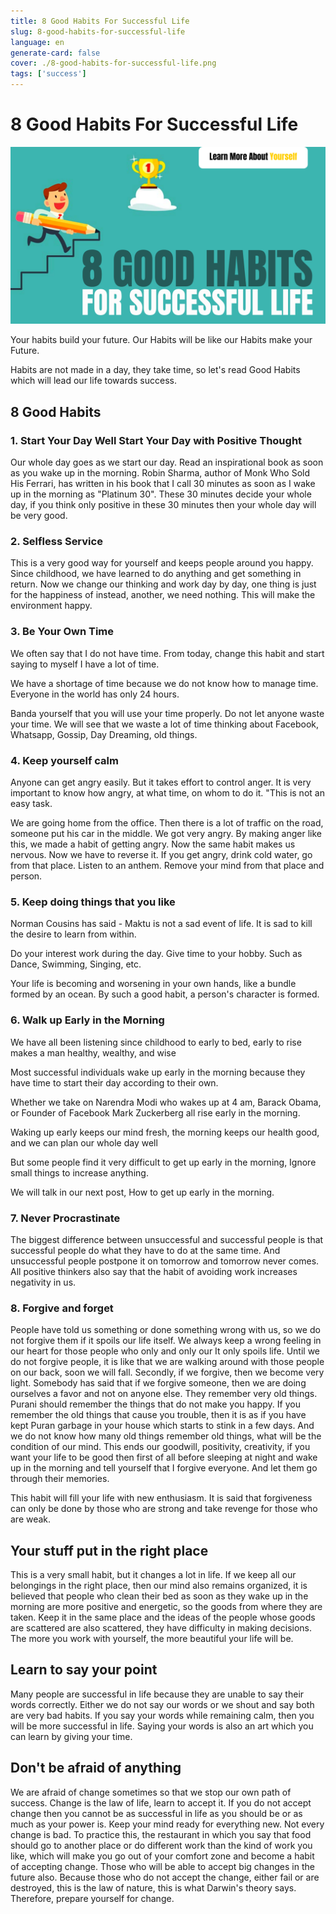 ```yaml
---
title: 8 Good Habits For Successful Life
slug: 8-good-habits-for-successful-life
language: en
generate-card: false
cover: ./8-good-habits-for-successful-life.png
tags: ['success']
---
```

# 8 Good Habits For Successful Life

![](./8-good-habits-for-successful-life.png)

Your habits build your future. Our Habits will be like our Habits make your Future.

Habits are not made in a day, they take time, so let&#39;s read Good Habits which will lead our life towards success.

## 8 Good Habits

### 1. Start Your Day Well Start Your Day with Positive Thought

Our whole day goes as we start our day. Read an inspirational book as soon as you wake up in the morning. Robin Sharma, author of Monk Who Sold His Ferrari, has written in his book that I call 30 minutes as soon as I wake up in the morning as &quot;Platinum 30&quot;. These 30 minutes decide your whole day, if you think only positive in these 30 minutes then your whole day will be very good.

### 2. Selfless Service

This is a very good way for yourself and keeps people around you happy. Since childhood, we have learned to do anything and get something in return. Now we change our thinking and work day by day, one thing is just for the happiness of instead, another, we need nothing. This will make the environment happy.

### 3. Be Your Own Time

We often say that I do not have time. From today, change this habit and start saying to myself I have a lot of time.

We have a shortage of time because we do not know how to manage time. Everyone in the world has only 24 hours.

Banda yourself that you will use your time properly. Do not let anyone waste your time. We will see that we waste a lot of time thinking about Facebook, Whatsapp, Gossip, Day Dreaming, old things.

### 4. Keep yourself calm

Anyone can get angry easily. But it takes effort to control anger. It is very important to know how angry, at what time, on whom to do it. &quot;This is not an easy task.

We are going home from the office. Then there is a lot of traffic on the road, someone put his car in the middle. We got very angry. By making anger like this, we made a habit of getting angry. Now the same habit makes us nervous. Now we have to reverse it. If you get angry, drink cold water, go from that place. Listen to an anthem. Remove your mind from that place and person.

### 5. Keep doing things that you like

Norman Cousins ​​has said - Maktu is not a sad event of life. It is sad to kill the desire to learn from within.

Do your interest work during the day. Give time to your hobby. Such as Dance, Swimming, Singing, etc.

Your life is becoming and worsening in your own hands, like a bundle formed by an ocean. By such a good habit, a person&#39;s character is formed.

### 6. Walk up Early in the Morning

We have all been listening since childhood to early to bed, early to rise makes a man healthy, wealthy, and wise

Most successful individuals wake up early in the morning because they have time to start their day according to their own.

Whether we take on Narendra Modi who wakes up at 4 am, Barack Obama, or Founder of Facebook Mark Zuckerberg all rise early in the morning.

Waking up early keeps our mind fresh, the morning keeps our health good, and we can plan our whole day well

But some people find it very difficult to get up early in the morning, Ignore small things to increase anything.

We will talk in our next post, How to get up early in the morning.

### 7. Never Procrastinate

The biggest difference between unsuccessful and successful people is that successful people do what they have to do at the same time. And unsuccessful people postpone it on tomorrow and tomorrow never comes. All positive thinkers also say that the habit of avoiding work increases negativity in us.

### 8. Forgive and forget

People have told us something or done something wrong with us, so we do not forgive them if it spoils our life itself. We always keep a wrong feeling in our heart for those people who only and only our It only spoils life. Until we do not forgive people, it is like that we are walking around with those people on our back, soon we will fall. Secondly, if we forgive, then we become very light. Somebody has said that if we forgive someone, then we are doing ourselves a favor and not on anyone else. They remember very old things. Purani should remember the things that do not make you happy. If you remember the old things that cause you trouble, then it is as if you have kept Puran garbage in your house which starts to stink in a few days. And we do not know how many old things remember old things, what will be the condition of our mind. This ends our goodwill, positivity, creativity, if you want your life to be good then first of all before sleeping at night and wake up in the morning and tell yourself that I forgive everyone. And let them go through their memories.

This habit will fill your life with new enthusiasm. It is said that forgiveness can only be done by those who are strong and take revenge for those who are weak.

## Your stuff put in the right place

This is a very small habit, but it changes a lot in life. If we keep all our belongings in the right place, then our mind also remains organized, it is believed that people who clean their bed as soon as they wake up in the morning are more positive and energetic, so the goods from where they are taken. Keep it in the same place and the ideas of the people whose goods are scattered are also scattered, they have difficulty in making decisions. The more you work with yourself, the more beautiful your life will be.

## Learn to say your point

Many people are successful in life because they are unable to say their words correctly. Either we do not say our words or we shout and say both are very bad habits. If you say your words while remaining calm, then you will be more successful in life. Saying your words is also an art which you can learn by giving your time.

## Don&#39;t be afraid of anything

We are afraid of change sometimes so that we stop our own path of success. Change is the law of life, learn to accept it. If you do not accept change then you cannot be as successful in life as you should be or as much as your power is. Keep your mind ready for everything new. Not every change is bad. To practice this, the restaurant in which you say that food should go to another place or do different work than the kind of work you like, which will make you go out of your comfort zone and become a habit of accepting change. Those who will be able to accept big changes in the future also. Because those who do not accept the change, either fail or are destroyed, this is the law of nature, this is what Darwin&#39;s theory says. Therefore, prepare yourself for change.